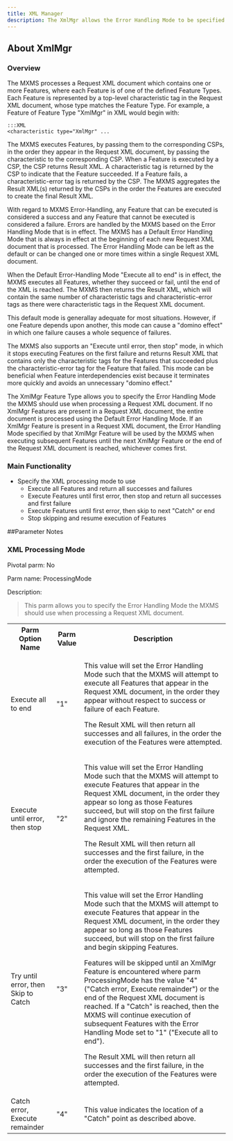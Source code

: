 ```yaml
---
title: XML Manager
description: The XmlMgr allows the Error Handling Mode to be specified for use by the MXMS when processing a Request XML document.
---
```


## About XmlMgr

### Overview

The MXMS processes a Request XML document which contains one or more Features, where each Feature is of one of the defined Feature Types. Each Feature is represented by a top-level characteristic tag in the Request XML document, whose type matches the Feature Type. For example, a Feature of Feature Type "XmlMgr" in XML would begin with:

	:::XML
	<characteristic type="XmlMgr" ...

The MXMS executes Features, by passing them to the corresponding CSPs, in the order they appear in the Request XML document, by passing the characteristic to the corresponding CSP. When a Feature is executed by a CSP, the CSP returns Result XML. A characteristic tag is returned by the CSP to indicate that the Feature succeeded. If a Feature fails, a characteristic-error tag is returned by the CSP. The MXMS aggregates the Result XML(s) returned by the CSPs in the order the Features are executed to create the final Result XML.

With regard to MXMS Error-Handling, any Feature that can be executed is considered a success and any Feature that cannot be executed is considered a failure. Errors are handled by the MXMS based on the Error Handling Mode that is in effect. The MXMS has a Default Error Handling Mode that is always in effect at the beginning of each new Request XML document that is processed. The Error Handling Mode can be left as the default or can be changed one or more times within a single Request XML document.

When the Default Error-Handling Mode "Execute all to end" is in effect, the MXMS executes all Features, whether they succeed or fail, until the end of the XML is reached. The MXMS then returns the Result XML, which will contain the same number of characteristic tags and characteristic-error tags as there were characteristic tags in the Request XML document. 

This default mode is generallay adequate for most situations. However, if one Feature depends upon another, this mode can cause a "domino effect" in which one failure causes a whole sequence of failures. 

The MXMS also supports an "Execute until error, then stop" mode, in which it stops executing Features on the first failure and returns Result XML that contains only the characteristic tags for the Features that succeeded plus the characteristic-error tag for the Feature that failed. This mode can be beneficial when Feature interdependencies exist because it terminates more quickly and avoids an unnecessary "domino effect." 

The XmlMgr Feature Type allows you to specify the Error Handling Mode the MXMS should use when processing a Request XML document. If no XmlMgr Features are present in a Request XML document, the entire document is processed using the Default Error Handling Mode. If an XmlMgr Feature is present in a Request XML document, the Error Handling Mode specified by that XmlMgr Feature will be used by the MXMS when executing subsequent Features until the next XmlMgr Feature or the end of the Request XML document is reached, whichever comes first.

### Main Functionality
 
* Specify the XML processing mode to use
	* Execute all Features and return all successes and failures
	* Execute Features until first error, then stop and return all successes and first failure
	* Execute Features until first error, then skip to next "Catch" or end
	* Stop skipping and resume execution of Features


##Parameter Notes
### XML Processing Mode
Pivotal parm: No

Parm name: ProcessingMode

Description: 

>This parm allows you to specify the Error Handling Mode the MXMS should use when processing a Request XML document.

<div class="parm-table">
 <table>
	<tr>
		<th>Parm Option Name</th>
		<th>Parm Value</th>
		<th>Description</th>
	</tr>
  <tr>
    <td>Execute all to end</td>
    <td>"1"</td>
	<td><p>This value will set the Error Handling Mode such that the MXMS will attempt to execute all Features that appear in the Request XML document, in the order they appear without respect to success or failure of each Feature.</p><p>The Result XML will then return all successes and all failures, in the order the execution of the Features were attempted.</p></td>
  </tr>
  <tr>
    <td>Execute until error, then stop</td>
    <td>"2"</td>
	<td><p>This value will set the Error Handling Mode such that the MXMS will attempt to execute Features that appear in the Request XML document, in the order they appear so long as those Features succeed, but will stop on the first failure and ignore the remaining Features in the Request XML.</p><p>The Result XML will then return all successes and the first failure, in the order the execution of the Features were attempted.</p></td>
  </tr>
  <tr>
    <td>Try until error, then Skip to Catch</td>
    <td>"3"</td>
	<td><p>This value will set the Error Handling Mode such that the MXMS will attempt to execute Features that appear in the Request XML document, in the order they appear so long as those Features succeed, but will stop on the first failure and begin skipping Features.</p><p>Features will be skipped until an XmlMgr Feature is encountered where parm ProcessingMode has the value "4" ("Catch error, Execute remainder") or the end of the Request XML document is reached. If a "Catch" is reached, then the MXMS will continue execution of subsequent Features with the Error Handling Mode set to "1" ("Execute all to end").</p><p>The Result XML will then return all successes and the first failure, in the order the execution of the Features were attempted.</p></td>
  </tr>
  <tr>
    <td>Catch error, Execute remainder</td>
    <td>"4"</td>
	<td>This value indicates the location of a "Catch" point as described above.</td>
  </tr>
</table>
</div>	

